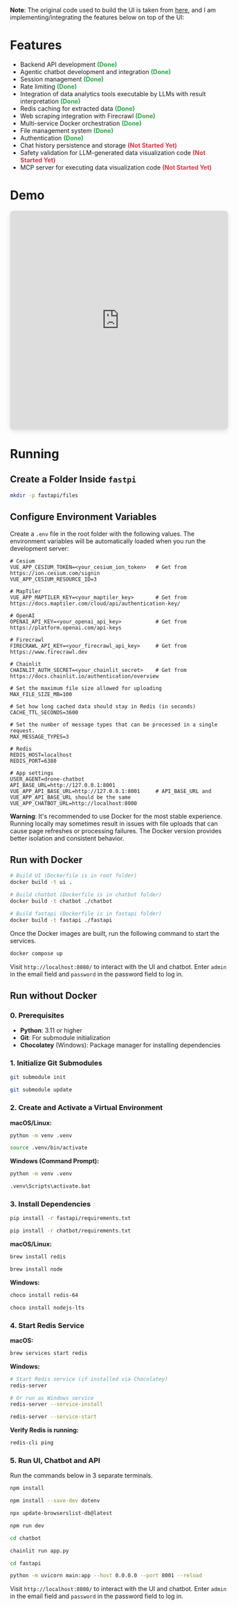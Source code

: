 **Note**: The original code used to build the UI is taken from [here](https://github.com/ArduPilot/UAVLogViewer), and I am implementing/integrating the features below on top of the UI:

# Features

- Backend API development <span style="color: #28a745; font-weight: bold;">**(Done)**</span>
- Agentic chatbot development and integration <span style="color: #28a745; font-weight: bold;">**(Done)**</span>
- Session management <span style="color: #28a745; font-weight: bold;">**(Done)**</span>
- Rate limiting <span style="color: #28a745; font-weight: bold;">**(Done)**</span>
- Integration of data analytics tools executable by LLMs with result interpretation <span style="color: #28a745; font-weight: bold;">**(Done)**</span>
- Redis caching for extracted data <span style="color: #28a745; font-weight: bold;">**(Done)**</span>
- Web scraping integration with Firecrawl <span style="color: #28a745; font-weight: bold;">**(Done)**</span>
- Multi-service Docker orchestration <span style="color: #28a745; font-weight: bold;">**(Done)**</span>
- File management system <span style="color: #28a745; font-weight: bold;">**(Done)**</span>
- Authentication <span style="color: #28a745; font-weight: bold;">**(Done)**</span>
- Chat history persistence and storage <span style="color: #dc3545; font-weight: bold;">**(Not Started Yet)**</span>
- Safety validation for LLM-generated data visualization code <span style="color: #dc3545; font-weight: bold;">**(Not Started Yet)**</span>
- MCP server for executing data visualization code <span style="color: #dc3545; font-weight: bold;">**(Not Started Yet)**</span>

# Demo 

<div style="display: flex; justify-content: flex-start; margin-bottom: 20px;">
<iframe width="1000" height="506" src="https://www.youtube.com/embed/xH6kAIWTbsk?si=sdeVjQmkABcztcv4" title="YouTube video player" frameborder="0" allow="accelerometer; autoplay; clipboard-write; encrypted-media; gyroscope; picture-in-picture; web-share" referrerpolicy="strict-origin-when-cross-origin" allowfullscreen style="max-width: 1000px; border-radius: 8px; box-shadow: 0 4px 12px rgba(0,0,0,0.1);"></iframe>
</div>

# Running  

## Create a Folder Inside `fastpi`

```bash
mkdir -p fastapi/files
```

## Configure Environment Variables

Create a `.env` file in the root folder with the following values. The environment variables will be automatically loaded when you run the development server:

```env 
# Cesium 
VUE_APP_CESIUM_TOKEN=<your_cesium_ion_token>   # Get from https://ion.cesium.com/signin
VUE_APP_CESIUM_RESOURCE_ID=3

# MapTiler 
VUE_APP_MAPTILER_KEY=<your_maptiler_key>       # Get from https://docs.maptiler.com/cloud/api/authentication-key/

# OpenAI 
OPENAI_API_KEY=<your_openai_api_key>           # Get from https://platform.openai.com/api-keys

# Firecrawl
FIRECRAWL_API_KEY=<your_firecrawl_api_key>     # Get from https://www.firecrawl.dev

# Chainlit
CHAINLIT_AUTH_SECRET=<your_chainlit_secret>    # Get from https://docs.chainlit.io/authentication/overview

# Set the maximum file size allowed for uploading
MAX_FILE_SIZE_MB=100

# Set how long cached data should stay in Redis (in seconds)
CACHE_TTL_SECONDS=3600

# Set the number of message types that can be processed in a single request.
MAX_MESSAGE_TYPES=3

# Redis 
REDIS_HOST=localhost
REDIS_PORT=6380

# App settings
USER_AGENT=drone-chatbot
API_BASE_URL=http://127.0.0.1:8001
VUE_APP_API_BASE_URL=http://127.0.0.1:8001     # API_BASE_URL and VUE_APP_API_BASE_URL should be the same
VUE_APP_CHATBOT_URL=http://localhost:8000
```
 
**Warning**: It's recommended to use Docker for the most stable experience. Running locally may sometimes result in issues with file uploads that can cause page refreshes or processing failures. The Docker version provides better isolation and consistent behavior. 


## Run with Docker 

```bash
# Build UI (Dockerfile is in root folder)
docker build -t ui .
```

```bash
# Build chatbot (Dockerfile is in chatbot folder)
docker build -t chatbot ./chatbot
``` 

```bash 
# Build fastapi (Dockerfile is in fastapi folder)
docker build -t fastapi ./fastapi
```

Once the Docker images are built, run the following command to start the services.

```bash
docker compose up
```

Visit `http://localhost:8080/` to interact with the UI and chatbot. Enter `admin` in the email field and `password` in the password field to log in.

## Run without Docker

### 0. Prerequisites

- **Python**: 3.11 or higher
- **Git**: For submodule initialization
- **Chocolatey** (Windows): Package manager for installing dependencies

### 1. Initialize Git Submodules

```bash
git submodule init

git submodule update
```

### 2. Create and Activate a Virtual Environment

**macOS/Linux:**
```bash
python -m venv .venv

source .venv/bin/activate
```

**Windows (Command Prompt):**
```bash
python -m venv .venv

.venv\Scripts\activate.bat
```

### 3. Install Dependencies 

```bash
pip install -r fastapi/requirements.txt

pip install -r chatbot/requirements.txt
```

**macOS/Linux:**
```bash
brew install redis

brew install node
```

**Windows:**
```bash
choco install redis-64

choco install nodejs-lts
```

### 4. Start Redis Service

**macOS:**
```bash
brew services start redis
```

**Windows:**
```bash
# Start Redis service (if installed via Chocolatey)
redis-server

# Or run as Windows service
redis-server --service-install

redis-server --service-start
```

**Verify Redis is running:**
```bash
redis-cli ping
```

### 5. Run UI, Chatbot and API

Run the commands below in 3 separate terminals. 

```bash
npm install

npm install --save-dev dotenv

npx update-browserslist-db@latest

npm run dev
```

```bash
cd chatbot

chainlit run app.py
```

```bash
cd fastapi

python -m uvicorn main:app --host 0.0.0.0 --port 8001 --reload
```

Visit `http://localhost:8080/` to interact with the UI and chatbot. Enter `admin` in the email field and `password` in the password field to log in.

